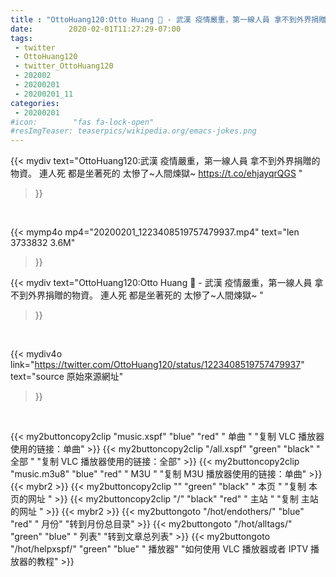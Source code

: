 ```yaml
---
title : "OttoHuang120:Otto Huang  - 武漢 疫情嚴重，第一線人員 拿不到外界捐贈的物資。 連人死 都是坐著死的 太慘了~人間煉獄~ "
date:        2020-02-01T11:27:29-07:00
tags:
 - twitter
 - OttoHuang120
 - twitter_OttoHuang120
 - 202002
 - 20200201
 - 20200201_11
categories:
 - 20200201
#icon:        "fas fa-lock-open"
#resImgTeaser: teaserpics/wikipedia.org/emacs-jokes.png
---
```


{{< mydiv text="OttoHuang120:武漢 疫情嚴重，第一線人員 拿不到外界捐贈的物資。 連人死 都是坐著死的 太慘了~人間煉獄~ https://t.co/ehjayqrQGS "
>}}
<br>


{{< mymp4o mp4="20200201_1223408519757479937.mp4"
text="len 3733832    3.6M"
>}}


{{< mydiv text="OttoHuang120:Otto Huang  - 武漢 疫情嚴重，第一線人員 拿不到外界捐贈的物資。 連人死 都是坐著死的 太慘了~人間煉獄~ "
>}}
<br>

{{< mydiv4o link="https://twitter.com/OttoHuang120/status/1223408519757479937"
text="source 原始來源網址"
>}}


<br>



{{< my2buttoncopy2clip "music.xspf"        "blue"   "red"    " 单曲 "  "复制 VLC 播放器使用的链接：单曲" >}} {{< my2buttoncopy2clip "/all.xspf"         "green"  "black"  " 全部 "  "复制 VLC 播放器使用的链接：全部" >}} {{< my2buttoncopy2clip "music.m3u8"        "blue"   "red"    " M3U  "    "复制 M3U 播放器使用的链接：单曲" >}} {{< mybr2 >}} {{< my2buttoncopy2clip ""                  "green"  "black"  " 本页 "    "复制 本页的网址 " >}} {{< my2buttoncopy2clip "/"                 "black"  "red"    " 主站 "    "复制 主站的网址 " >}} {{< mybr2 >}} {{< my2buttongoto      "/hot/endothers/"   "blue"   "red"    " 月份"   "转到月份总目录" >}} {{< my2buttongoto      "/hot/alltags/"     "green"  "blue"   " 列表"   "转到文章总列表" >}} {{< my2buttongoto      "/hot/helpxspf/"    "green"  "blue"   " 播放器" "如何使用 VLC 播放器或者 IPTV 播放器的教程" >}} 

